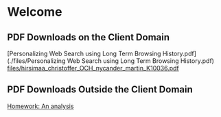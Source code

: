 
# Welcome

## PDF Downloads on the Client Domain

[Personalizing Web Search using Long Term Browsing History.pdf](./files/Personalizing Web Search using Long Term Browsing History.pdf)
[files/hirsimaa_christoffer_OCH_nycander_martin_K10036.pdf](./files/hirsimaa_christoffer_OCH_nycander_martin_K10036.pdf)

## PDF Downloads Outside the Client Domain

[Homework: An analysis](https://www.nfer.ac.uk/publications/HWK01/HWK01.pdf)
